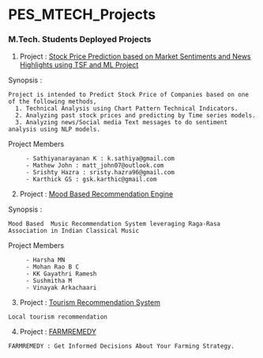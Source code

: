 # PES_MTECH_Projects
### M.Tech. Students Deployed Projects

1. Project : [Stock Price Prediction based on Market Sentiments and News Highlights using TSF and ML Project](http://174.129.180.85:8501)

 Synopsis :
  ```
  Project is intended to Predict Stock Price of Companies based on one of the following methods,
    1. Technical Analysis using Chart Pattern Technical Indicators.
    2. Analyzing past stock prices and predicting by Time series models.  
    3. Analyzing news/Social media Text messages to do sentiment analysis using NLP models.
  ```

   Project Members 
 ```
      - Sathiyanarayanan K : k.sathiya@gmail.com
      - Mathew John : matt_john07@outlook.com
      - Srishty Hazra : sristy.hazra96@gmail.com
      - Karthick GS : gsk.karthic@gmail.com
 ```
2. Project : [Mood Based Recommendation Engine](http://44.192.85.29:8501/)

Synopsis :
  ```
  Mood Based  Music Recommendation System leveraging Raga-Rasa Association in Indian Classical Music
  ```

   Project Members 
 ```
      - Harsha MN
      - Mohan Rao B C
      - KK Gayathri Ramesh 
      - Sushmitha M
      - Vinayak Arkachaari 
 ```
 
 3. Project : [ Tourism Recommendation System ](https://tourismrecommend.herokuapp.com/)
 ```
 Local tourism recommendation 
 ```
 
 4. Project : [ FARMREMEDY ](https://glcrop.herokuapp.com/)
 
 ```
 FARMREMEDY : Get Informed Decisions About Your Farming Strategy.
 ```

